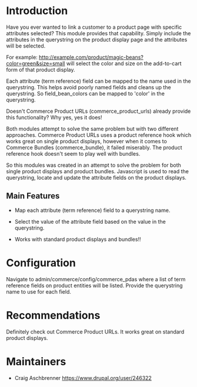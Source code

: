 Introduction
============

Have you ever wanted to link a customer to a product page with specific
attributes selected? This module provides that capability. Simply include the
attributes in the querystring on the product display page and the attributes
will be selected.

For example: http://example.com/product/magic-beans?color=green&size=small will
select the color and size on the add-to-cart form of that product display.

Each attribute (term reference) field can be mapped to the name used in the
querystring. This helps avoid poorly named fields and cleans up the querystring. So field_bean_colors can be mapped to 'color' in the querystring.

Doesn't Commerce Product URLs (commerce_product_urls) already provide this
functionality? Why yes, yes it does!

Both modules attempt to solve the same problem but with two different
approaches. Commerce Product URLs uses a product reference hook which works
great on single product displays, however when it comes to Commerce
Bundles (commerce_bundle), it failed miserably. The product reference hook
doesn't seem to play well with bundles.

So this modules was created in an attempt to solve the problem for both single
product displays and product bundles. Javascript is used to read the
querystring, locate and update the attribute fields on the product displays.


Main Features
-------------

* Map each attribute (term reference) field to a querystring name.

* Select the value of the attribute field based on the value in the querystring.

* Works with standard product displays and bundles!!


Configuration
=============

Navigate to admin/commerce/config/commerce_pdas where a list of term reference
fields on product entities will be listed. Provide the querystring name to use for each field.


Recommendations
===============

Definitely check out Commerce Product URLs. It works great on standard product
displays.


Maintainers
===========

* Craig Aschbrenner <https://www.drupal.org/user/246322>
